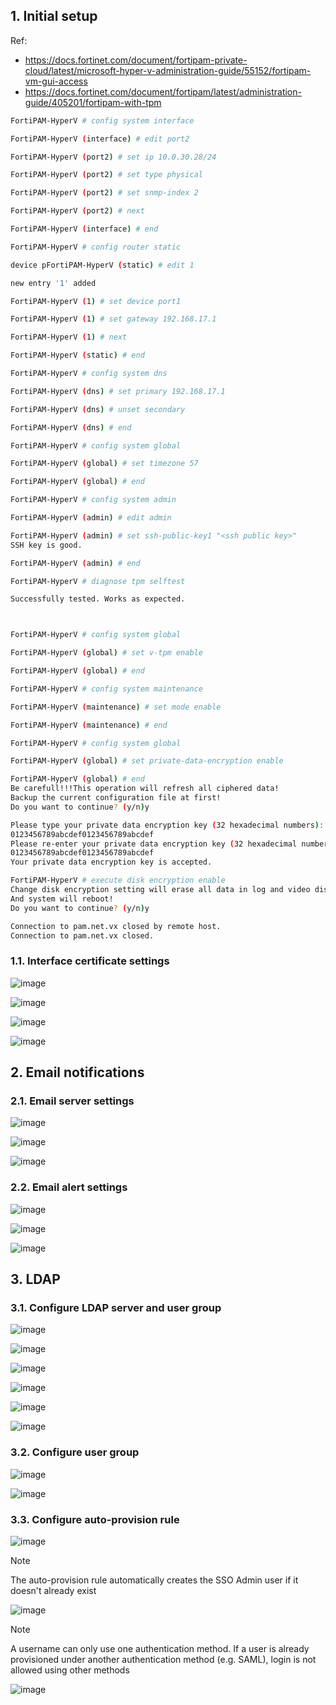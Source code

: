 ## 1. Initial setup

Ref:
- https://docs.fortinet.com/document/fortipam-private-cloud/latest/microsoft-hyper-v-administration-guide/55152/fortipam-vm-gui-access
- https://docs.fortinet.com/document/fortipam/latest/administration-guide/405201/fortipam-with-tpm


```sh
FortiPAM-HyperV # config system interface

FortiPAM-HyperV (interface) # edit port2

FortiPAM-HyperV (port2) # set ip 10.0.30.28/24

FortiPAM-HyperV (port2) # set type physical

FortiPAM-HyperV (port2) # set snmp-index 2

FortiPAM-HyperV (port2) # next

FortiPAM-HyperV (interface) # end

FortiPAM-HyperV # config router static

device pFortiPAM-HyperV (static) # edit 1

new entry '1' added

FortiPAM-HyperV (1) # set device port1

FortiPAM-HyperV (1) # set gateway 192.168.17.1

FortiPAM-HyperV (1) # next

FortiPAM-HyperV (static) # end

FortiPAM-HyperV # config system dns

FortiPAM-HyperV (dns) # set primary 192.168.17.1

FortiPAM-HyperV (dns) # unset secondary

FortiPAM-HyperV (dns) # end

FortiPAM-HyperV # config system global

FortiPAM-HyperV (global) # set timezone 57

FortiPAM-HyperV (global) # end

FortiPAM-HyperV # config system admin

FortiPAM-HyperV (admin) # edit admin

FortiPAM-HyperV (admin) # set ssh-public-key1 "<ssh public key>"
SSH key is good.

FortiPAM-HyperV (admin) # end

FortiPAM-HyperV # diagnose tpm selftest

Successfully tested. Works as expected.



FortiPAM-HyperV # config system global

FortiPAM-HyperV (global) # set v-tpm enable

FortiPAM-HyperV (global) # end

FortiPAM-HyperV # config system maintenance

FortiPAM-HyperV (maintenance) # set mode enable

FortiPAM-HyperV (maintenance) # end

FortiPAM-HyperV # config system global

FortiPAM-HyperV (global) # set private-data-encryption enable

FortiPAM-HyperV (global) # end
Be carefull!!!This operation will refresh all ciphered data!
Backup the current configuration file at first!
Do you want to continue? (y/n)y

Please type your private data encryption key (32 hexadecimal numbers):
0123456789abcdef0123456789abcdef
Please re-enter your private data encryption key (32 hexadecimal numbers) again:
0123456789abcdef0123456789abcdef
Your private data encryption key is accepted.

FortiPAM-HyperV # execute disk encryption enable
Change disk encryption setting will erase all data in log and video disk.
And system will reboot!
Do you want to continue? (y/n)y

Connection to pam.net.vx closed by remote host.
Connection to pam.net.vx closed.
```

### 1.1. Interface certificate settings

![image](https://github.com/user-attachments/assets/2d649945-8b9c-4481-8008-7fabbdaef4ee)

![image](https://github.com/user-attachments/assets/90510610-2158-4d23-9bfa-fc780630e7c6)

![image](https://github.com/user-attachments/assets/3c7b2263-6a95-41fe-988f-7bcf9524cf57)

![image](https://github.com/user-attachments/assets/2ded4378-7d9b-48cc-9bf3-dba0833de816)

## 2. Email notifications

### 2.1. Email server settings

![image](https://github.com/user-attachments/assets/de86e13e-a9e0-4aad-baff-1869863e3330)

![image](https://github.com/user-attachments/assets/a3da8af5-c732-4485-b39d-53bfcadb57e5)

![image](https://github.com/user-attachments/assets/8845451f-5a47-4108-a73b-3bfe0553b74d)

### 2.2. Email alert settings

![image](https://github.com/user-attachments/assets/1a74f72e-ab68-4ffd-924f-460c4320affe)

![image](https://github.com/user-attachments/assets/1c5459eb-1e2e-4de1-98ea-0d1eeeff1c57)

![image](https://github.com/user-attachments/assets/1944d540-d766-4470-afce-ae1180e383c4)

## 3. LDAP

### 3.1. Configure LDAP server and user group

![image](https://github.com/user-attachments/assets/a1a011f6-13d3-486b-9293-4a1115f8aac7)

![image](https://github.com/user-attachments/assets/49a77ddc-2926-4311-80a2-c0ff6e8ee9ee)

![image](https://github.com/user-attachments/assets/c5b5e405-5f59-49ad-905f-9fa7569b8e40)

![image](https://github.com/user-attachments/assets/e07f150a-638c-458e-8e98-de16bf81552b)

![image](https://github.com/user-attachments/assets/29830fa0-3a3d-4a46-aa2b-bd5e8c9c6f8a)

![image](https://github.com/user-attachments/assets/a6f0a6b6-c70f-49fb-935c-c91dee7bfb96)

### 3.2. Configure user group

![image](https://github.com/user-attachments/assets/b157059f-51e6-42f1-afeb-38b20ce29b18)

![image](https://github.com/user-attachments/assets/9808d0c4-4bbc-45a7-815f-7e035591ed3f)

### 3.3. Configure auto-provision rule

![image](https://github.com/user-attachments/assets/fb52117c-8711-432a-9f86-6acea0e60708)

> [!Note]
>
> The auto-provision rule automatically creates the SSO Admin user if it doesn't already exist
> 
> ![image](https://github.com/user-attachments/assets/fa2ab476-af5c-4076-a2fc-684f1e9fffb2)

> [!Note]
>
> A username can only use one authentication method. If a user is already provisioned under another authentication method (e.g. SAML), login is not allowed using other methods
> 
> ![image](https://github.com/user-attachments/assets/e9b2700f-5745-46a4-b47d-f339a5284fa5)
